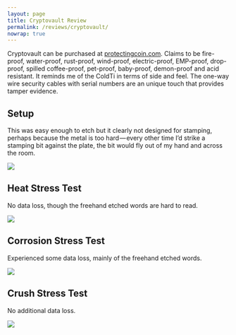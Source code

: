```yaml
---
layout: page
title: Cryptovault Review
permalink: /reviews/cryptovault/
nowrap: true
---
```

Cryptovault can be purchased at <a href="https://protectingcoin.com/product/protectingcoin-cryptovault/">protectingcoin.com</a>. Claims to be fire-proof, water-proof, rust-proof, wind-proof, electric-proof, EMP-proof, drop-proof, spilled coffee-proof, pet-proof, baby-proof, demon-proof and acid resistant. It reminds me of the ColdTi in terms of side and feel. The one-way wire security cables with serial numbers are an unique touch that provides tamper evidence.

## Setup

This was easy enough to etch but it clearly not designed for stamping, perhaps because the metal is too hard — every other time I’d strike a stamping bit against the plate, the bit would fly out of my hand and across the room.

<img src="../../img/devices/cryptovault_new.jpeg" />

## Heat Stress Test

No data loss, though the freehand etched words are hard to read.

<img src="../../img/devices/cryptovault_heat.jpeg" />

## Corrosion Stress Test

Experienced some data loss, mainly of the freehand etched words.

<img src="../../img/devices/cryptovault_acid.jpeg" />

## Crush Stress Test

No additional data loss.

<img src="../../img/devices/cryptovault_crush.jpeg" />
